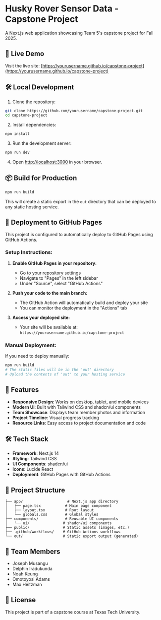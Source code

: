 # Husky Rover Sensor Data - Capstone Project

A Next.js web application showcasing Team 5's capstone project for Fall 2025.

## 🚀 Live Demo

Visit the live site: [https://yourusername.github.io/capstone-project](https://yourusername.github.io/capstone-project)

## 🛠️ Local Development

1. Clone the repository:
```bash
git clone https://github.com/yourusername/capstone-project.git
cd capstone-project
```

2. Install dependencies:
```bash
npm install
```

3. Run the development server:
```bash
npm run dev
```

4. Open [http://localhost:3000](http://localhost:3000) in your browser.

## 📦 Build for Production

```bash
npm run build
```

This will create a static export in the `out` directory that can be deployed to any static hosting service.

## 🚀 Deployment to GitHub Pages

This project is configured to automatically deploy to GitHub Pages using GitHub Actions.

### Setup Instructions:

1. **Enable GitHub Pages in your repository:**
   - Go to your repository settings
   - Navigate to "Pages" in the left sidebar
   - Under "Source", select "GitHub Actions"

2. **Push your code to the main branch:**
   - The GitHub Action will automatically build and deploy your site
   - You can monitor the deployment in the "Actions" tab

3. **Access your deployed site:**
   - Your site will be available at: `https://yourusername.github.io/capstone-project`

### Manual Deployment:

If you need to deploy manually:

```bash
npm run build
# The static files will be in the 'out' directory
# Upload the contents of 'out' to your hosting service
```

## 🎨 Features

- **Responsive Design**: Works on desktop, tablet, and mobile devices
- **Modern UI**: Built with Tailwind CSS and shadcn/ui components
- **Team Showcase**: Displays team member photos and information
- **Project Timeline**: Visual progress tracking
- **Resource Links**: Easy access to project documentation and code

## 🛠️ Tech Stack

- **Framework**: Next.js 14
- **Styling**: Tailwind CSS
- **UI Components**: shadcn/ui
- **Icons**: Lucide React
- **Deployment**: GitHub Pages with GitHub Actions

## 📁 Project Structure

```
├── app/                    # Next.js app directory
│   ├── page.tsx           # Main page component
│   ├── layout.tsx         # Root layout
│   └── globals.css        # Global styles
├── components/            # Reusable UI components
│   └── ui/               # shadcn/ui components
├── public/               # Static assets (images, etc.)
├── .github/workflows/    # GitHub Actions workflows
└── out/                  # Static export output (generated)
```

## 👥 Team Members

- Joseph Musangu
- Delphin Iradukunda
- Noah Keung
- Omotoyosi Adams
- Max Heitzman

## 📄 License

This project is part of a capstone course at Texas Tech University.


